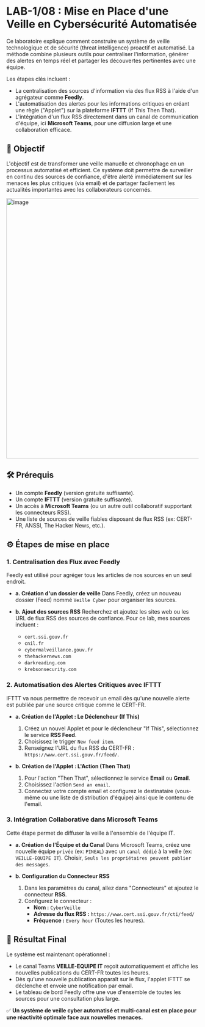 # LAB-1/08 : Mise en Place d'une Veille en Cybersécurité Automatisée

Ce laboratoire explique comment construire un système de veille technologique et de sécurité (threat intelligence) proactif et automatisé. La méthode combine plusieurs outils pour centraliser l'information, générer des alertes en temps réel et partager les découvertes pertinentes avec une équipe.

Les étapes clés incluent :

* La centralisation des sources d'information via des flux RSS à l'aide d'un agrégateur comme **Feedly**.
* L'automatisation des alertes pour les informations critiques en créant une règle ("Applet") sur la plateforme **IFTTT** (If This Then That).
* L'intégration d'un flux RSS directement dans un canal de communication d'équipe, ici **Microsoft Teams**, pour une diffusion large et une collaboration efficace.

## 🎯 Objectif

L'objectif est de transformer une veille manuelle et chronophage en un processus automatisé et efficient. Ce système doit permettre de surveiller en continu des sources de confiance, d'être alerté immédiatement sur les menaces les plus critiques (via email) et de partager facilement les actualités importantes avec les collaborateurs concernés.

<img width="1024" height="682" alt="image" src="https://github.com/user-attachments/assets/c17a2e16-2a9f-42a3-b155-1cc0439e9c63" />


## 🛠️ Prérequis

* Un compte **Feedly** (version gratuite suffisante).
* Un compte **IFTTT** (version gratuite suffisante).
* Un accès à **Microsoft Teams** (ou un autre outil collaboratif supportant les connecteurs RSS).
* Une liste de sources de veille fiables disposant de flux RSS (ex: CERT-FR, ANSSI, The Hacker News, etc.).

## ⚙️ Étapes de mise en place

### 1. Centralisation des Flux avec Feedly

Feedly est utilisé pour agréger tous les articles de nos sources en un seul endroit.

* **a. Création d'un dossier de veille**
    Dans Feedly, créez un nouveau dossier (Feed) nommé `Veille Cyber` pour organiser les sources.

* **b. Ajout des sources RSS**
    Recherchez et ajoutez les sites web ou les URL de flux RSS des sources de confiance.
    Pour ce lab, mes sources incluent :
    * `cert.ssi.gouv.fr`
    * `cnil.fr`
    * `cybermalveillance.gouv.fr`
    * `thehackernews.com`
    * `darkreading.com`
    * `krebsonsecurity.com`

### 2. Automatisation des Alertes Critiques avec IFTTT

IFTTT va nous permettre de recevoir un email dès qu'une nouvelle alerte est publiée par une source critique comme le CERT-FR.

* **a. Création de l'Applet : Le Déclencheur (If This)**
    1.  Créez un nouvel Applet et pour le déclencheur "If This", sélectionnez le service **RSS Feed**.
    2.  Choisissez le trigger `New feed item`.
    3.  Renseignez l'URL du flux RSS du CERT-FR : `https://www.cert.ssi.gouv.fr/feed/`.

* **b. Création de l'Applet : L'Action (Then That)**
    1.  Pour l'action "Then That", sélectionnez le service **Email** ou **Gmail**.
    2.  Choisissez l'action `Send an email`.
    3.  Connectez votre compte email et configurez le destinataire (vous-même ou une liste de distribution d'équipe) ainsi que le contenu de l'email.

### 3. Intégration Collaborative dans Microsoft Teams

Cette étape permet de diffuser la veille à l'ensemble de l'équipe IT.

* **a. Création de l'Équipe et du Canal**
    Dans Microsoft Teams, créez une nouvelle équipe `privée` (ex: `PINEAL`) avec un `canal dédié` à la veille (ex: `VEILLE-EQUIPE IT`).
    Choisir, `Seuls les propriétaires peuvent publier des messages`.

* **b. Configuration du Connecteur RSS**
    1.  Dans les paramètres du canal, allez dans "Connecteurs" et ajoutez le connecteur **RSS**.
    2.  Configurez le connecteur :
        * **Nom :** `CyberVeille`
        * **Adresse du flux RSS :** `https://www.cert.ssi.gouv.fr/cti/feed/`
        * **Fréquence :** `Every hour` (Toutes les heures).

## 🧪 Résultat Final

Le système est maintenant opérationnel :
* Le canal Teams **VEILLE-EQUIPE IT** reçoit automatiquement et affiche les nouvelles publications du CERT-FR toutes les heures.
* Dès qu'une nouvelle publication apparaît sur le flux, l'applet IFTTT se déclenche et envoie une notification par email.
* Le tableau de bord Feedly offre une vue d'ensemble de toutes les sources pour une consultation plus large.

✅ **Un système de veille cyber automatisé et multi-canal est en place pour une réactivité optimale face aux nouvelles menaces.**
